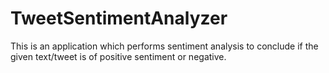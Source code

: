 TweetSentimentAnalyzer
======================

This is an application which performs sentiment analysis to conclude if the given text/tweet is of positive sentiment or negative.